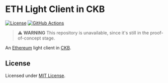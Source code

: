# ETH Light Client in CKB

[![License]](#license)
[![GitHub Actions]](https://github.com/synapseweb3/eth-light-client-in-ckb/actions)

> :warning: **WARNING** This repository is unavailable, since it's still in
> the proof-of-concept stage.

An [Ethereum] light client in [CKB].

[License]: https://img.shields.io/badge/License-MIT-blue.svg
[GitHub Actions]: https://github.com/synapseweb3/eth-light-client-in-ckb/workflows/CI/badge.svg

## License

Licensed under [MIT License].

[Ethereum]: https://ethereum.org
[CKB]: https://github.com/nervosnetwork/ckb

[MIT License]: LICENSE
